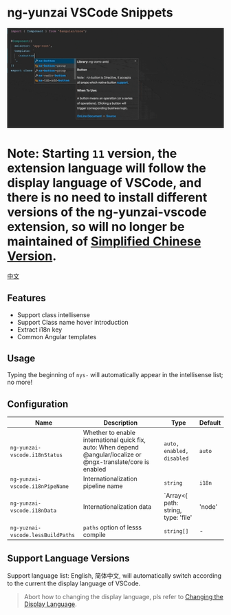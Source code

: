 # ng-yunzai VSCode Snippets

![Plugin in action](help.gif)

# Note: Starting `11` version, the extension language will follow the display language of VSCode, and there is no need to install different versions of the ng-yunzai-vscode extension, so will no longer be maintained of [Simplified Chinese Version](https://marketplace.visualstudio.com/items?itemName=yunzai-bot.ng-yunzai-vscode-zh-CN).

[中文](README.zh-CN.md)

## Features

- Support class intellisense
- Support Class name hover introduction
- Extract i18n key
- Common Angular templates

## Usage

Typing the beginning of `nys-` will automatically appear in the intellisense list; no more!

## Configuration

| Name | Description | Type | Default |
|------|-------------|------|---------|
| `ng-yunzai-vscode.i18nStatus` | Whether to enable international quick fix, auto: When depend @angular/localize or @ngx-translate/core is enabled | `auto, enabled, disabled` | `auto` |
| `ng-yunzai-vscode.i18nPipeName` | Internationalization pipeline name | `string` | `i18n` |
| `ng-yunzai-vscode.i18nData` | Internationalization data | `Array<{ path: string, type: 'file' | 'node' | 'remote'}>` | `[{path: 'src/assets/tmp/i18n/zh-CN.json', type: 'file'}]` |
| `ng-yuznai-vscode.lessBuildPaths` | `paths` option of lesss compile | `string[]` | - |

## Support Language Versions

Support language list: English, 简体中文, will automatically switch according to the current the display language of VSCode.

> Abort how to changing the display language, pls refer to [Changing the Display Language](https://code.visualstudio.com/docs/getstarted/locales#_changing-the-display-language).
